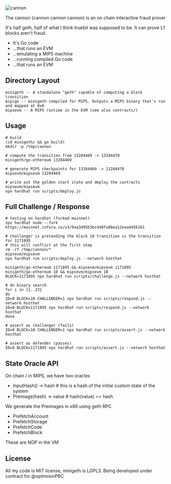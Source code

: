<!--![cannon](https://upload.wikimedia.org/wikipedia/commons/8/80/Cannon%2C_Château_du_Haut-Koenigsbourg%2C_France.jpg)-->
<!--![cannon](https://cdn1.epicgames.com/ue/product/Featured/SCIFIWEAPONBUNDLE_featured-894x488-83fbc936b6d86edcbbe892b1a6780224.png)-->
<!--![cannon](https://static.wikia.nocookie.net/ageofempires/images/8/80/Bombard_cannon_aoe2DE.png/revision/latest/top-crop/width/360/height/360?cb=20200331021834)-->
![cannon](https://paradacreativa.es/wp-content/uploads/2021/05/Canon-orbital-GTA-01.jpg)

The cannon (cannon cannon cannon) is an on chain interactive fraud prover

It's half geth, half of what I think truebit was supposed to be. It can prove L1 blocks aren't fraud.

* It's Go code
* ...that runs an EVM
* ...emulating a MIPS machine
* ...running compiled Go code
* ...that runs an EVM

## Directory Layout

```
minigeth -- A standalone "geth" capable of computing a block transition
mipigo -- minigeth compiled for MIPS. Outputs a MIPS binary that's run and mapped at 0x0
mipsevm -- A MIPS runtime in the EVM (see also contracts/)
```

## Usage
```
# build
(cd minigeth/ && go build)
mkdir -p /tmp/cannon

# compute the transition from 13284469 -> 13284470
minigeth/go-ethereum 13284469

# generate MIPS checkpoints for 13284469 -> 13284470
mipsevm/mipsevm 13284469

# write out the golden start state and deploy the contracts
mipsevm/mipsevm
npx hardhat run scripts/deploy.js
```

## Full Challenge / Response

```
# testing on hardhat (forked mainnet)
npx hardhat node --fork https://mainnet.infura.io/v3/9aa3d95b3bc440fa88ea12eaa4456161

# challenger is pretending the block 10 transition is the transition for 1171895
# this will conflict at the first step
rm -rf /tmp/cannon/*
mipsevm/mipsevm
npx hardhat run scripts/deploy.js --network hosthat

minigeth/go-ethereum 1171895 && mipsevm/mipsevm 1171895
minigeth/go-ethereum 10 && mipsevm/mipsevm 10
BLOCK=1171895 npx hardhat run scripts/challenge.js --network hosthat

# do binary search
for i in {1..23}
do
ID=0 BLOCK=10 CHALLENGER=1 npx hardhat run scripts/respond.js --network hosthat
ID=0 BLOCK=1171895 npx hardhat run scripts/respond.js --network hosthat
done

# assert as challenger (fails)
ID=0 BLOCK=10 CHALLENGER=1 npx hardhat run scripts/assert.js --network hosthat

# assert as defender (passes)
ID=0 BLOCK=1171895 npx hardhat run scripts/assert.js --network hosthat
```

## State Oracle API

On chain / in MIPS, we have two oracles

* InputHash() -> hash        # this is a hash of the initial custom state of the system
* Preimage(hash) -> value    # hash(value) == hash

We generate the Preimages in x86 using geth RPC

* PrefetchAccount
* PrefetchStorage
* PrefetchCode
* PrefetchBlock

These are NOP in the VM

## License

All my code is MIT license, minigeth is LGPL3. Being developed under contract for @optimismPBC
